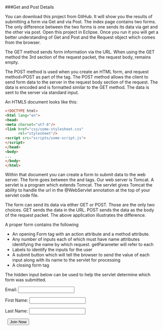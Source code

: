 ###Get and Post Details

You can download this project from GitHub. It will show you the results of submitting a form via Get and via Post. The index page contains two forms. The only difference between the two forms is one sends its data via get and the other via post. Open this project in Eclipse. Once you run it you will get a better understanding of Get and Post and the Request object which comes from the browser. 

The GET method sends form information via the URL. When using the GET method the 3rd section of the request packet, the request body, remains empty.

The POST method is used when you create an HTML form, and request method=POST as part of the tag. The POST method allows the client to send form data to the server in the request body section of the request. The data is encoded and is formatted similar to the GET method. The data is sent to the server via standard input.

 

An HTML5 document looks like this:

```html
<!DOCTYPE html>
<html lang="en">
<head>
<meta charset="utf-8"/>
<link href="css/some-stylesheet.css"
      rel="stylesheet"/>
<script src="scripts/some-script.js">
</script>
</head>
<body>
...
</body>
</html>
```

Within that document you can create a form to submit data to the web server. The form goes between the <body> and </body> tags. Our web server is Tomcat. A servlet is a program which extends Tomcat. The servlet gives Tomcat the ability to handle the url in the @WebServlet annotation at the top of your servlet code file.

The form can send its data via either GET or POST. Those are the only two choices.  GET sends the data in the URL. POST sends the data as the body of the request packet. The above application illustrates the difference.

A proper form contains the following
* An opening Form tag with an action attribute and a method attribute.
* Any number of inputs each of which must have name attributes identifying the name by which request. getParameter will refer to each
* Labels to identify the inputs for the user
* A submit button which will tell the browser to send the value of each input along with its name to the servlet for processing
* A closing form tag
 

The hidden input below can be used to help the servlet determine which form was submitted.

<form action="emailList" method="post">
<!-- hidden input to let servlet know which form was used -->
 <input type="hidden" name="hiddenAction" value="add">
<label>Email:</label>
 <input type="email" name="email" required><br>

<label>First Name:</label>
 <input type="text" name="firstName" required><br>

<label>Last Name:</label>
 <input type="text" name="lastName" required><br>

<label>&nbsp;</label>
 <input type="submit" value="Join Now" id="submit">
 </form>
</body>
</html>
 